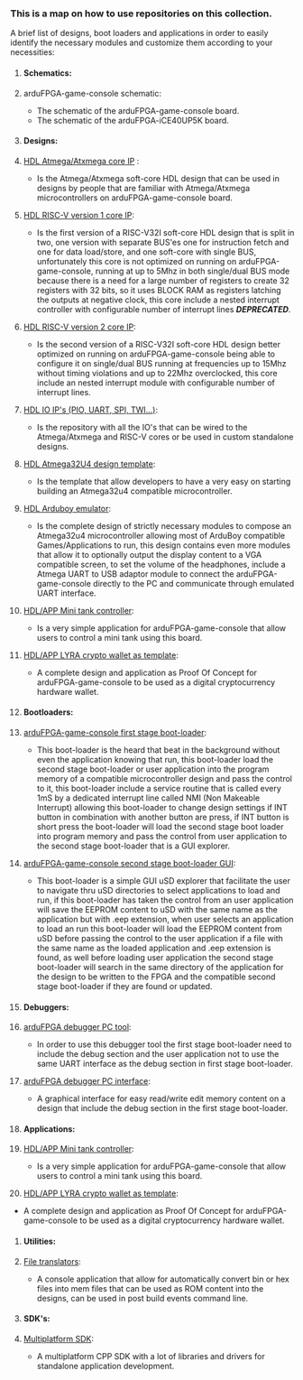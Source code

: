 ### This is a map on how to use repositories on this collection.

A brief list of designs, boot loaders and applications in order to easily identify the necessary modules and customize them according to your necessities:

1. #### Schematics:
 1. arduFPGA-game-console schematic:
    * The schematic of the arduFPGA-game-console board.
    * The schematic of the arduFPGA-iCE40UP5K board.

1. #### Designs:
 1. [HDL Atmega/Atxmega core IP](https://github.com/dev-board-tech/hdl-core-mega-xmega) :
    * Is the Atmega/Atxmega soft-core HDL design that can be used in designs by people that are familiar with Atmega/Atxmega microcontrollers on arduFPGA-game-console board.
 1. [HDL RISC-V version 1 core IP](https://github.com/dev-board-tech/hdl-core-riscv-lite):
    * Is the first version of a RISC-V32I soft-core HDL design that is split in two, one version with separate BUS'es one for instruction fetch and one for data load/store, and one soft-core with single BUS, unfortunately this core is not optimized on running on arduFPGA-game-console, running at up to 5Mhz in both single/dual BUS mode because there is a need for a large number of registers to create 32 registers with 32 bits, so it uses BLOCK RAM as registers latching the outputs at negative clock, this core include a nested interrupt controller with configurable number of interrupt lines ***DEPRECATED***.
 1. [HDL RISC-V version 2 core IP](https://github.com/dev-board-tech/hdl-core-riscv-lite-v2):
    * Is the second version of a RISC-V32I soft-core HDL design better optimized on running on arduFPGA-game-console being able to configure it on single/dual BUS running at frequencies up to 15Mhz without timing violations and up to 22Mhz overclocked, this core include an nested interrupt module with configurable number of interrupt lines.
 1. [HDL IO IP's (PIO, UART, SPI, TWI...)](https://github.com/dev-board-tech/hdl-core-common):
    * Is the repository with all the IO's that can be wired to the Atmega/Atxmega and RISC-V cores or be used in custom standalone designs.
 1. [HDL Atmega32U4 design template](https://github.com/dev-board-tech/arduFPGA-mega-design-template-simple):
    * Is the template that allow developers to have a very easy on starting building an Atmega32u4 compatible microcontroller.
 1. [HDL Arduboy emulator](https://github.com/dev-board-tech/arduFPGA-iCE40UP5K-arduboy-emulator):
    * Is the complete design of strictly necessary modules to compose an Atmega32u4 microcontroller allowing most of ArduBoy compatible Games/Applications to run, this design contains even more modules that allow it to optionally output the display content to a VGA compatible screen, to set the volume of the headphones, include a Atmega UART to USB adaptor module to connect the arduFPGA-game-console directly to the PC and communicate through emulated UART interface.
 1. [HDL/APP Mini tank controller](https://github.com/dev-board-tech/arduFPGA-game-console-simple-tank-demo):
    * Is a very simple application for arduFPGA-game-console that allow users to control a mini tank using this board.
 1. [HDL/APP LYRA crypto wallet as template](https://github.com/dev-board-tech/arduFPGA-game-console-lyra-wallet):
    * A complete design and application as Proof Of Concept for arduFPGA-game-console to be used as a digital cryptocurrency hardware wallet.

1. #### Bootloaders:
 1. [arduFPGA-game-console first stage boot-loader](https://github.com/dev-board-tech/arduFPGA-mega-first-stage-boot-loader):
    * This boot-loader is the heard that beat in the background without even the application knowing that run, this boot-loader load the second stage boot-loader or user application into the program memory of a compatible microcontroller design and pass the control to it, this boot-loader include a service routine that is called every 1mS by a dedicated interrupt line called NMI (Non Makeable Interrupt) allowing this boot-loader to change design settings if INT button in combination with another button are press, if INT button is short press the boot-loader will load the second stage boot loader into program memory and pass the control from user application to the second stage boot-loader that is a GUI explorer.
 1. [arduFPGA-game-console second stage boot-loader GUI](https://github.com/dev-board-tech/arduFPGA-mega-second-stage-boot-explorer):
    * This boot-loader is a simple GUI uSD explorer that facilitate the user to navigate thru uSD directories to select applications to load and run, if this boot-loader has taken the control from an user application will save the EEPROM content to uSD with the same name as the application but with .eep extension, when user selects an application to load an run this boot-loader will load the EEPROM content from uSD before passing the control to the user application if a file with the same name as the loaded application and .eep extension is found, as well before loading user application the second stage boot-loader will search in the same directory of the application for the design to be written to the FPGA and the compatible second stage boot-loader if they are found or updated.

1. #### Debuggers:
 1. [arduFPGA debugger PC tool](https://github.com/dev-board-tech/arduFPGA-external-programing-tool):
    * In order to use this debugger tool the first stage boot-loader need to include the debug section and the user application not to use the same UART interface as the debug section in first stage boot-loader.
 1. [arduFPGA debugger PC interface](https://github.com/dev-board-tech/arduFPGA-debugger):
    * A graphical interface for easy read/write edit memory content on a design that include the debug section in the first stage boot-loader.

1. #### Applications:
 1. [HDL/APP Mini tank controller](https://github.com/dev-board-tech/arduFPGA-game-console-simple-tank-demo):
     * Is a very simple application for arduFPGA-game-console that allow users to control a mini tank using this board.
 1. [HDL/APP LYRA crypto wallet as template](https://github.com/dev-board-tech/arduFPGA-game-console-lyra-wallet):
 * A complete design and application as Proof Of Concept for arduFPGA-game-console to be used as a digital cryptocurrency hardware wallet.

1. #### Utilities:
 1. [File translators](https://github.com/dev-board-tech/intel-hex-to-rtl-mem):
    * A console application that allow for automatically convert bin or hex files into mem files that can be used as ROM content into the designs, can be used in post build events command line.

1. #### SDK's:
 1. [Multiplatform SDK](https://github.com/dev-board-tech/multiPlatformCPP-SDK):
    * A multiplatform CPP SDK with a lot of libraries and drivers for standalone application development.
